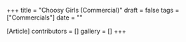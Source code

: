 +++
title = "Choosy Girls (Commercial)"
draft = false
tags = ["Commercials"]
date = ""

[Article]
contributors = []
gallery = []
+++